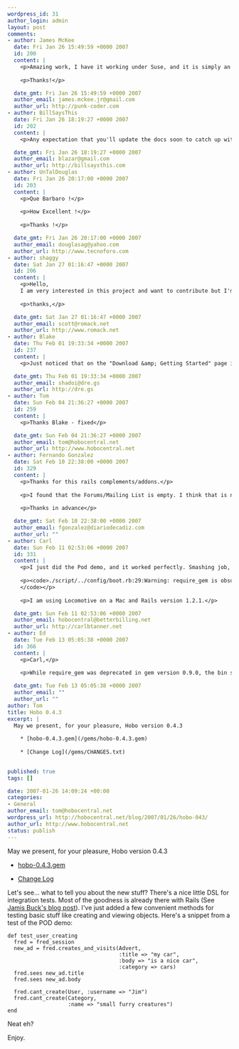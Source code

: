 ```yaml
--- 
wordpress_id: 31
author_login: admin
layout: post
comments: 
- author: James McKee
  date: Fri Jan 26 15:49:59 +0000 2007
  id: 200
  content: |
    <p>Amazing work, I have it working under Suse, and it is simply an amazing peice of work.</p>
    
    <p>Thanks!</p>

  date_gmt: Fri Jan 26 15:49:59 +0000 2007
  author_email: james.mckee.jr@gmail.com
  author_url: http://punk-coder.com
- author: BillSaysThis
  date: Fri Jan 26 18:19:27 +0000 2007
  id: 202
  content: |
    <p>Any expectation that you'll update the docs soon to catch up with the latest changes?</p>

  date_gmt: Fri Jan 26 18:19:27 +0000 2007
  author_email: blazar@gmail.com
  author_url: http://billsaysthis.com
- author: UnTalDouglas
  date: Fri Jan 26 20:17:00 +0000 2007
  id: 203
  content: |
    <p>Que Barbaro !</p>
    
    <p>How Excellent !</p>
    
    <p>Thanks !</p>

  date_gmt: Fri Jan 26 20:17:00 +0000 2007
  author_email: douglasag@yahoo.com
  author_url: http://www.tecnoforo.com
- author: shaggy
  date: Sat Jan 27 01:16:47 +0000 2007
  id: 206
  content: |
    <p>Hello,
    I am very interested in this project and want to contribute but I'm mostly a html css guy. Let me know if I can help out.</p>
    
    <p>thanks,</p>

  date_gmt: Sat Jan 27 01:16:47 +0000 2007
  author_email: scott@romack.net
  author_url: http://www.romack.net
- author: Blake
  date: Thu Feb 01 19:33:34 +0000 2007
  id: 237
  content: |
    <p>Just noticed that on the "Download &amp; Getting Started" page it's still listing 0.4.2 as the current version...</p>

  date_gmt: Thu Feb 01 19:33:34 +0000 2007
  author_email: shadoi@dre.gs
  author_url: http://dre.gs
- author: Tom
  date: Sun Feb 04 21:36:27 +0000 2007
  id: 259
  content: |
    <p>Thanks Blake - fixed</p>

  date_gmt: Sun Feb 04 21:36:27 +0000 2007
  author_email: tom@hobocentral.net
  author_url: http://www.hobocentral.net
- author: Fernando Gonzalez
  date: Sat Feb 10 22:38:00 +0000 2007
  id: 329
  content: |
    <p>Thanks for this rails complements/addons.</p>
    
    <p>I found that the Forums/Mailing List is empty. I think that is necesary to implement this now. An temporary option could be to generate a google groups o similar. This option is selected by AjaxScaffold by example.</p>
    
    <p>Thanks in advance</p>

  date_gmt: Sat Feb 10 22:38:00 +0000 2007
  author_email: fgonzalez@diariodecadiz.com
  author_url: ""
- author: Carl
  date: Sun Feb 11 02:53:06 +0000 2007
  id: 331
  content: |
    <p>I just did the Pod demo, and it worked perfectly. Smashing job, as some outside of the states say.  For what it's worth, I did run into this warning on a new project:</p>
    
    <p><code>./script/../config/boot.rb:29:Warning: require_gem is obsolete.  Use gem instead.
    </code></p>
    
    <p>I am using Locomotive on a Mac and Rails version 1.2.1.</p>

  date_gmt: Sun Feb 11 02:53:06 +0000 2007
  author_email: hobocentral@betterbilling.net
  author_url: http://carlbtanner.net
- author: Ed
  date: Tue Feb 13 05:05:38 +0000 2007
  id: 366
  content: |
    <p>Carl,</p>
    
    <p>While require_gem was deprecated in gem version 0.9.0, the bin stubs are still using it. To get rid of the warnings printed by rake or other bin stubs simply run 'gem pristine --all'.</p>

  date_gmt: Tue Feb 13 05:05:38 +0000 2007
  author_email: ""
  author_url: ""
author: Tom
title: Hobo 0.4.3
excerpt: |
  May we present, for your pleasure, Hobo version 0.4.3
  
    * [hobo-0.4.3.gem](/gems/hobo-0.4.3.gem)
  
    * [Change Log](/gems/CHANGES.txt)
  

published: true
tags: []

date: 2007-01-26 14:09:24 +00:00
categories: 
- General
author_email: tom@hobocentral.net
wordpress_url: http://hobocentral.net/blog/2007/01/26/hobo-043/
author_url: http://www.hobocentral.net
status: publish
---
```

May we present, for your pleasure, Hobo version 0.4.3

  * [hobo-0.4.3.gem](/gems/hobo-0.4.3.gem)

  * [Change Log](/gems/CHANGES.txt)

<a id="more"></a><a id="more-31"></a>

Let's see... what to tell you about the new stuff? There's a nice little DSL for integration tests. Most of the goodness is already there with Rails (See [Jamis Buck's blog post](http://weblog.jamisbuck.org/2006/3/9/integration-testing-in-rails-1-1)). I've just added a few convenient methods for testing basic stuff like creating and viewing objects. Here's a snippet from a test of the POD demo:

	def test_user_creating
  	  fred = fred_session
      new_ad = fred.creates_and_visits(Advert, 
		                               :title => "my car",
		                               :body => "is a nice car",
		                               :category => cars)
      fred.sees new_ad.title
      fred.sees new_ad.body
    
      fred.cant_create(User, :username => "Jim")
      fred.cant_create(Category,
                       :name => "small furry creatures")
    end

Neat eh?

Enjoy.
